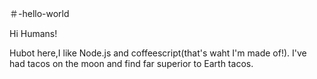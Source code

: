 ＃-hello-world

Hi Humans!

Hubot here,I like Node.js and coffeescript(that's waht I'm made of!).
I've had tacos on the moon and find far superior to Earth tacos.
